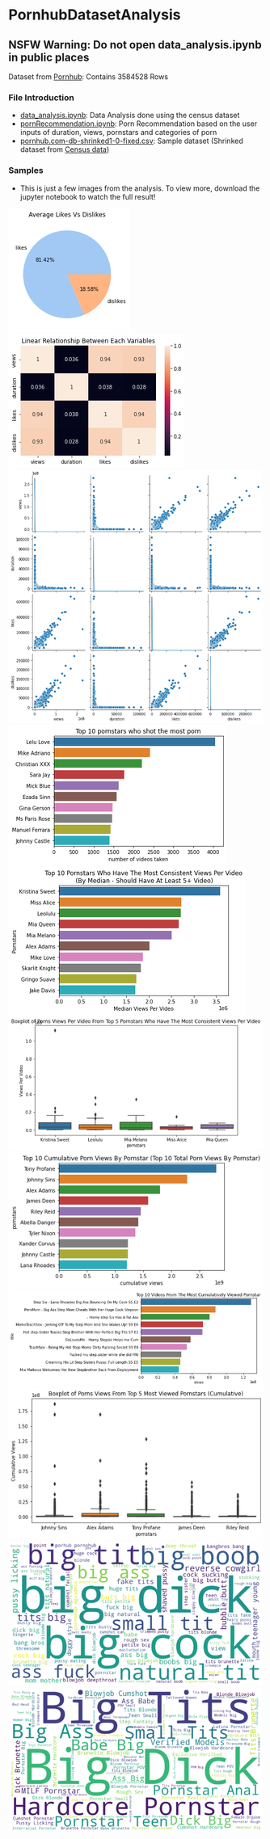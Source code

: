 # PornhubDatasetAnalysis

## NSFW Warning: Do not open **data_analysis.ipynb** in public places

Dataset from [Pornhub](https://www.pornhub.com/files/pornhub.com-db.zip): Contains 3584528 Rows<br>

### File Introduction
- [data_analysis.ipynb](https://github.com/daeisbae/PornhubDatasetAnalysis/blob/main/data_analysis.ipynb): Data Analysis done using the census dataset<br>
- [pornRecommendation.ipynb](https://github.com/daeisbae/PornhubDatasetAnalysis/blob/main/porn_title_generator.ipynb): Porn Recommendation based on the user inputs of duration, views, pornstars and categories of porn<br>
- [pornhub.com-db-shrinked1-0-fixed.csv](https://github.com/daeisbae/PornhubDatasetAnalysis/blob/main/pornhub.com-db-shrinked1-0-fixed.csv): Sample dataset (Shrinked dataset from [Census data](https://www.pornhub.com/files/pornhub.com-db.zip))


### Samples
- This is just a few images from the analysis. To view more, download the jupyter notebook to watch the full result!

![img](https://github.com/daeisbae/PornhubDatasetAnalysis/blob/main/samples/output1.png)
![img](https://github.com/daeisbae/PornhubDatasetAnalysis/blob/main/samples/output2.png)
![img](https://github.com/daeisbae/PornhubDatasetAnalysis/blob/main/samples/output3.png)
![img](https://github.com/daeisbae/PornhubDatasetAnalysis/blob/main/samples/output4.png)
![img](https://github.com/daeisbae/PornhubDatasetAnalysis/blob/main/samples/output5.png)
![img](https://github.com/daeisbae/PornhubDatasetAnalysis/blob/main/samples/output6.png)
![img](https://github.com/daeisbae/PornhubDatasetAnalysis/blob/main/samples/output7.png)
![img](https://github.com/daeisbae/PornhubDatasetAnalysis/blob/main/samples/output8.png)
![img](https://github.com/daeisbae/PornhubDatasetAnalysis/blob/main/samples/output9.png)
![img](https://github.com/daeisbae/PornhubDatasetAnalysis/blob/main/samples/output10.png)
![img](https://github.com/daeisbae/PornhubDatasetAnalysis/blob/main/samples/output11.png)